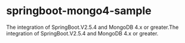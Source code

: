 # springboot-mongo4-sample

The integration of SpringBoot.V2.5.4 and MongoDB 4.x or greater.The integration of SpringBoot.V2.5.4 and MongoDB 4.x or greater.

